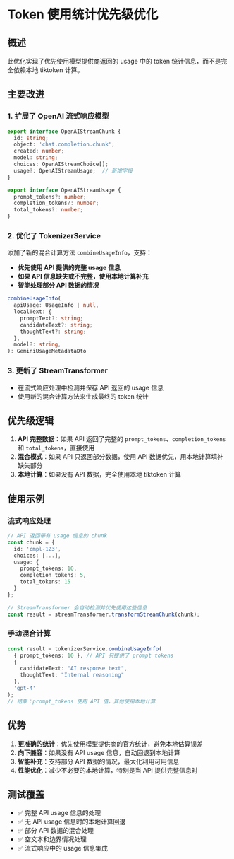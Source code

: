 # Token 使用统计优先级优化

## 概述

此优化实现了优先使用模型提供商返回的 usage 中的 token 统计信息，而不是完全依赖本地 tiktoken 计算。

## 主要改进

### 1. 扩展了 OpenAI 流式响应模型

```typescript
export interface OpenAIStreamChunk {
  id: string;
  object: 'chat.completion.chunk';
  created: number;
  model: string;
  choices: OpenAIStreamChoice[];
  usage?: OpenAIStreamUsage;  // 新增字段
}

export interface OpenAIStreamUsage {
  prompt_tokens?: number;
  completion_tokens?: number;
  total_tokens?: number;
}
```

### 2. 优化了 TokenizerService

添加了新的混合计算方法 `combineUsageInfo`，支持：
- **优先使用 API 提供的完整 usage 信息**
- **如果 API 信息缺失或不完整，使用本地计算补充**
- **智能处理部分 API 数据的情况**

```typescript
combineUsageInfo(
  apiUsage: UsageInfo | null,
  localText: {
    promptText?: string;
    candidateText?: string;
    thoughtText?: string;
  },
  model?: string,
): GeminiUsageMetadataDto
```

### 3. 更新了 StreamTransformer

- 在流式响应处理中检测并保存 API 返回的 usage 信息
- 使用新的混合计算方法来生成最终的 token 统计

## 优先级逻辑

1. **API 完整数据**：如果 API 返回了完整的 `prompt_tokens`、`completion_tokens` 和 `total_tokens`，直接使用
2. **混合模式**：如果 API 只返回部分数据，使用 API 数据优先，用本地计算填补缺失部分
3. **本地计算**：如果没有 API 数据，完全使用本地 tiktoken 计算

## 使用示例

### 流式响应处理
```typescript
// API 返回带有 usage 信息的 chunk
const chunk = {
  id: 'cmpl-123',
  choices: [...],
  usage: {
    prompt_tokens: 10,
    completion_tokens: 5,
    total_tokens: 15
  }
};

// StreamTransformer 会自动检测并优先使用这些信息
const result = streamTransformer.transformStreamChunk(chunk);
```

### 手动混合计算
```typescript
const result = tokenizerService.combineUsageInfo(
  { prompt_tokens: 10 }, // API 只提供了 prompt tokens
  { 
    candidateText: "AI response text",
    thoughtText: "Internal reasoning"
  },
  'gpt-4'
);
// 结果：prompt_tokens 使用 API 值，其他使用本地计算
```

## 优势

1. **更准确的统计**：优先使用模型提供商的官方统计，避免本地估算误差
2. **向下兼容**：如果没有 API usage 信息，自动回退到本地计算
3. **智能补充**：支持部分 API 数据的情况，最大化利用可用信息
4. **性能优化**：减少不必要的本地计算，特别是当 API 提供完整信息时

## 测试覆盖

- ✅ 完整 API usage 信息的处理
- ✅ 无 API usage 信息时的本地计算回退
- ✅ 部分 API 数据的混合处理
- ✅ 空文本和边界情况处理
- ✅ 流式响应中的 usage 信息集成
